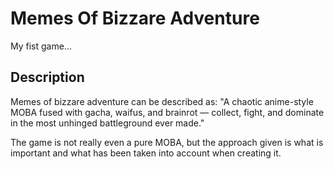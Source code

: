 # Memes Of Bizzare Adventure

My fist game...

## Description

Memes of bizzare adventure can be described as: "A chaotic anime-style MOBA fused with gacha, waifus, and brainrot — collect, fight, and dominate in the most unhinged battleground ever made." 

The game is not really even a pure MOBA, but the approach given is what is important and what has been taken into account when creating it.
